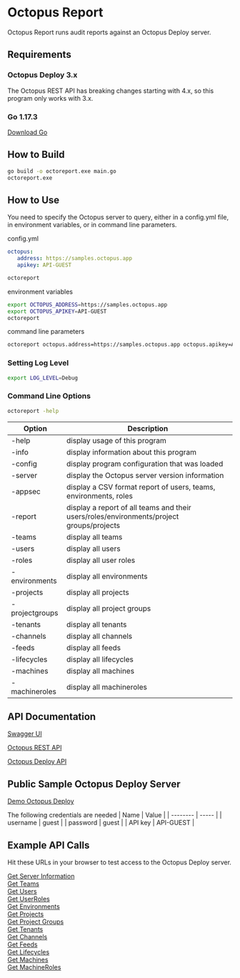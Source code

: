 # Octopus Report

 Octopus Report runs audit reports against an Octopus Deploy server.

## Requirements

### Octopus Deploy 3.x
The Octopus REST API has breaking changes starting with 4.x, so this program only works with 3.x.

### Go 1.17.3
[Download Go](https://golang.org/dl/)

## How to Build
```bash
go build -o octoreport.exe main.go
octoreport.exe
```

## How to Use

You need to specify the Octopus server to query, either in a config.yml file, in environment variables, or in command line parameters.

config.yml

```yaml
octopus:
   address: https://samples.octopus.app
   apikey: API-GUEST
```
```bash
octoreport
```

environment variables

```bash
export OCTOPUS_ADDRESS=https://samples.octopus.app
export OCTOPUS_APIKEY=API-GUEST
octoreport
```

command line parameters

```bash
octoreport octopus.address=https://samples.octopus.app octopus.apikey=API-GUEST
```

### Setting Log Level

```bash
export LOG_LEVEL=Debug
```

### Command Line Options
```bash
octoreport -help
```

| Option         | Description |
| -------------- | ----------- |
| -help          | display usage of this program |
| -info          | display information about this program |
| -config        | display program configuration that was loaded |
| -server        | display the Octopus server version information |
| -appsec        | display a CSV format report of users, teams, environments, roles |
| -report        | display a report of all teams and their users/roles/environments/project groups/projects |
| -teams         | display all teams |
| -users         | display all users |
| -roles         | display all user roles |
| -environments  | display all environments |
| -projects      | display all projects |
| -projectgroups | display all project groups |
| -tenants       | display all tenants |
| -channels      | display all channels |
| -feeds         | display all feeds |
| -lifecycles    | display all lifecycles |
| -machines      | display all machines |
| -machineroles  | display all machineroles |

## API Documentation

[Swagger UI](https://samples.octopus.app/swaggerui/index.html)

[Octopus REST API](https://octopus.com/docs/api-and-integration/api)

[Octopus Deploy API](https://github.com/OctopusDeploy/OctopusDeploy-Api/wiki)

## Public Sample Octopus Deploy Server

[Demo Octopus Deploy](https://samples.octopus.app)

The following credentials are needed
| Name     | Value |
| -------- | ----- |
| username | guest |
| password | guest |
| API key  | API-GUEST |

## Example API Calls

Hit these URLs in your browser to test access to the Octopus Deploy server.

[Get Server Information](https://samples.octopus.app/api?apikey=API-GUEST)  
[Get Teams](https://samples.octopus.app/api/teams?apikey=API-GUEST)  
[Get Users](https://samples.octopus.app/api/users?apikey=API-GUEST)  
[Get UserRoles](https://samples.octopus.app/api/userroles?apikey=API-GUEST)  
[Get Environments](https://samples.octopus.app/api/environments?apikey=API-GUEST)  
[Get Projects](https://samples.octopus.app/api/projects?apikey=API-GUEST)  
[Get Project Groups](https://samples.octopus.app/api/projectgroups?apikey=API-GUEST)  
[Get Tenants](https://samples.octopus.app/api/tenants?apikey=API-GUEST)  
[Get Channels](https://samples.octopus.app/api/channels?apikey=API-GUEST)  
[Get Feeds](https://samples.octopus.app/api/feeds?apikey=API-GUEST)  
[Get Lifecycles](https://samples.octopus.app/api/lifecycles?apikey=API-GUEST)  
[Get Machines](https://samples.octopus.app/api/machines?apikey=API-GUEST)  
[Get MachineRoles](https://samples.octopus.app/api/machineroles/all?apikey=API-GUEST)  
